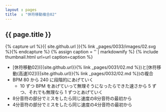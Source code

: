 ```yaml
---
layout : pages
title  : "休符移動複合02"
---
```


## {{ page.title }}

{% capture url %}{{ site.github.url }}{% link _pages/0033/images/02.svg %}{% endcapture %}
{% assign caption = '' | markdownify %}
{% include thumbnail.html url=url caption=caption %}

*  [休符移動02]({{site.github.url}}{% link _pages/0031/02.md %})と[休符移動(高速)02]({{site.github.url}}{% link _pages/0032/02.md %})の複合
* BPM 80 から 240 に段階的にあげていく
  * 10 ずつ BPM をあげていって無理そうになったらできた速さから 5 ずつ、それでも無理なら 1 ずつとあげていく
* 8分音符の部分でミスをしたら同じ速度の8分音符の最初から
* 4分音符の部分でミスをしたら同じ速度の4分音符の最初から